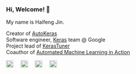 ### Hi, Welcome! 👋

My name is Haifeng Jin.

Creator of <a href="https://autokeras.com">AutoKeras</a> <br>
Software engineer, <a href="https://keras.io/">Keras</a> team @ Google <br>
Project lead of <a href="https://keras-team.github.io/keras-tuner/">KerasTuner</a> <br>
Coauthor of <a href="https://www.manning.com/books/automated-machine-learning-in-action?query=automated&utm_source=jin&utm_medium=affiliate&utm_campaign=affiliate&a_aid=jin">Automated Machine Learning in Action</a> <br>


<a href="https://www.linkedin.com/in/HaifengJin" title="Linkedin"><img src="https://haifengjin.com/img/linkedin.svg" width="20"></a>
&nbsp; &nbsp;
<a href="https://scholar.google.com/citations?user=OAj0lr0AAAAJ&amp;hl=en" title="Google Scholar"><img src="https://haifengjin.com/img/scholar.svg" width="20"></a>
&nbsp; &nbsp;
<a href="https://twitter.com/haifeng_jin" title="Twitter"><img src="https://haifengjin.com/img/twitter.svg" width="20"></a>
&nbsp; &nbsp;
<a href="https://www.zhihu.com/people/haifeng-jin" title="知乎"><img src="https://haifengjin.com/img/zhihu.svg" width="20"></a>


                        
<!--
**haifeng-jin/haifeng-jin** is a ✨ _special_ ✨ repository because its `README.md` (this file) appears on your GitHub profile.

Here are some ideas to get you started:

- 🔭 I’m currently working on ...
- 🌱 I’m currently learning ...
- 👯 I’m looking to collaborate on ...
- 🤔 I’m looking for help with ...
- 💬 Ask me about ...
- 📫 How to reach me: ...
- 😄 Pronouns: ...
- ⚡ Fun fact: ...
-->
